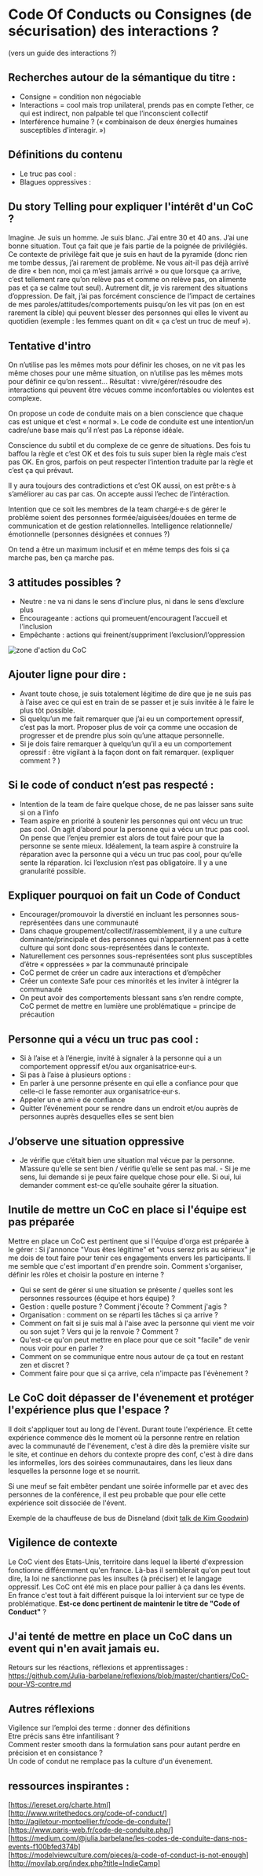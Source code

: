 # Code Of Conducts ou Consignes (de sécurisation) des interactions ?
(vers un guide des interactions ?)

## Recherches autour de la sémantique du titre : 
- Consigne = condition non négociable
- Interactions = cool mais trop unilateral, prends pas en compte l’ether, ce qui est indirect, non palpable tel que l’inconscient collectif
- Interférence humaine ? (« combinaison de deux énergies humaines susceptibles d'interagir. »)

## Définitions du contenu
- Le truc pas cool : 
- Blagues oppressives : 	

## Du story Telling pour expliquer l'intérêt d'un CoC ?
Imagine. Je suis un homme. Je suis blanc. J’ai entre 30 et 40 ans. J’ai une bonne situation. Tout ça fait que je fais partie de la poignée de privilégiés. Ce contexte de privilège fait que je suis en haut de la pyramide (donc rien me tombe dessus, j’ai rarement de problème. Ne vous ait-il pas déjà arrivé de dire « ben non, moi ça m’est jamais arrivé » ou que lorsque ça arrive, c’est tellement rare qu’on relève pas et comme on relève pas, on alimente pas et ça se calme tout seul). Autrement dit, je vis rarement des situations d’oppression. De fait, j’ai pas forcément conscience de l’impact de certaines de mes paroles/attitudes/comportements puisqu’on les vit pas (on en est rarement la cible) qui peuvent blesser des personnes qui elles le vivent au quotidien (exemple : les femmes quant on dit « ça c’est un truc de meuf »).  
 

## Tentative d'intro 
On n’utilise pas les mêmes mots pour définir les choses, on ne vit pas les même choses pour une même situation, on n’utilise pas les mêmes mots pour définir ce qu’on ressent… Résultat : vivre/gérer/résoudre des interactions qui peuvent être vécues comme inconfortables ou violentes est complexe.   

On propose un code de conduite mais on a bien conscience que chaque cas est unique et c’est « normal ». Le code de conduite est une intention/un cadre/une base mais qu’il n’est pas La réponse idéale.   

Conscience du subtil et du complexe de ce genre de situations. Des fois tu baffou la règle et c’est OK et des fois tu suis super bien la règle mais c’est pas OK. En gros, parfois on peut respecter l’intention traduite par la règle et c’est ça qui prévaut.  


Il y aura toujours des contradictions et c’est OK aussi, on est prêt·e·s à s’améliorer au cas par cas. On accepte aussi l’echec de l’intéraction.  

Intention que ce soit les membres de la team chargé·e·s de gérer le problème soient des personnes formée/aiguisées/douées en terme de communication et de gestion relationnelles. Intelligence relationnelle/émotionnelle (personnes désignées et connues ?)  

On tend a être un maximum inclusif et en même temps des fois si ça marche pas, ben ça marche pas.   

## 3 attitudes possibles ?
- Neutre : ne va ni dans le sens d’inclure plus, ni dans le sens d’exclure plus 
- Encourageante : actions qui promeuent/encouragent l’accueil et l’inclusion
- Empêchante : actions qui freinent/suppriment l’exclusion/l’oppression

![zone d'action du CoC](https://github.com/Julia-barbelane/reflexions/blob/master/chantiers/zone-d-action-du-coc.jpeg)

## Ajouter ligne pour dire :  
- Avant toute chose, je suis totalement légitime de dire que je ne suis pas à l’aise avec ce qui est en train de se passer et je suis invitée à le faire le plus tôt possible. 
- Si quelqu’un me fait remarquer que j’ai eu un comportement opressif, c’est pas la mort. Proposer plus de voir ça comme une occasion de progresser et de prendre plus soin qu’une attaque personnelle. 
- Si je dois faire remarquer à quelqu’un qu’il a eu un comportement opressif : être vigilant à la façon dont on fait remarquer. (expliquer comment ? )

## Si le code of conduct n’est pas respecté :
- Intention de la team de faire quelque chose, de ne pas laisser sans suite si on a l’info
- Team aspire en priorité à soutenir les personnes qui ont vécu un truc pas cool.  On agit d’abord pour la personne qui a vécu un truc pas cool. On pense que l’enjeu premier est alors de tout faire pour que la personne se sente mieux.  Idéalement, la team aspire à  construire la réparation avec la personne qui a vécu un truc pas cool, pour qu’elle sente la réparation. Ici l’exclusion n’est pas obligatoire. Il y a une granularité possible.

## Expliquer pourquoi on fait un Code of Conduct
- Encourager/promouvoir la diverstié en incluant les personnes sous-représentées dans une communauté
- Dans chaque groupement/collectif/rassemblement, il y a une culture dominante/principale et des personnes qui n’appartiennent pas à cette culture qui sont donc sous-représentées dans le contexte.
- Naturellement ces personnes sous-représentées sont plus susceptibles d’être « oppressées » par la communauté principale
- CoC permet de créer un cadre aux interactions et d’empêcher
- Créer un contexte Safe pour ces minorités et les inviter à intégrer la communauté
- On peut avoir des comportements blessant sans s’en rendre compte, CoC permet de mettre en lumière une problématique = principe de précaution

## Personne qui a vécu un truc pas cool : 
- Si à l’aise et à l’énergie, invité à signaler à la personne qui a un comportement oppressif et/ou aux organisatrice·eur·s.
- Si pas à l’aise à plusieurs options : 
- En parler à une personne présente en qui elle a confiance pour que celle-ci le fasse remonter aux organisatrice·eur·s.
- Appeler un·e ami·e de confiance 
- Quitter l’événement pour se rendre dans un endroit et/ou auprès de personnes auprès desquelles elles se sent bien

## J’observe une situation oppressive
- Je vérifie que c’était bien une situation mal vécue par la personne. M’assure qu’elle se sent bien / vérifie qu’elle se sent pas mal. - Si je me sens, lui demande si je peux faire quelque chose pour elle. Si oui, lui demander comment est-ce qu’elle souhaite gérer la situation. 

## Inutile de mettre un CoC en place si l'équipe est pas préparée
Mettre en place un CoC est pertinent que si l'équipe d'orga est préparée à le gérer : 
Si j'annonce "Vous êtes légitime" et "vous serez pris au sérieux" je me dois de tout faire pour tenir ces engagements envers les participants. Il me semble que c'est important d'en prendre soin. Comment s'organiser, définir les rôles et choisir la posture en interne ? 
- Qui se sent de gérer si une situation se présente / quelles sont les personnes ressources (équipe et hors équipe) ?
- Gestion : quelle posture ? Comment j'écoute ? Comment j'agis ?
- Organisation : comment on se réparti les tâches si ça arrive ?
- Comment on fait si je suis mal à l'aise avec la personne qui vient me voir ou son sujet ? Vers qui je la renvoie ? Comment ?
- Qu'est-ce qu'on peut mettre en place pour que ce soit "facile" de venir nous voir pour en parler ?
- Comment on se communique entre nous autour de ça tout en restant zen et discret ?
- Comment faire pour que si ça arrive, cela n'impacte pas l'évènement ?

## Le CoC doit dépasser de l'évenement et protéger l'expérience plus que l'espace ?
Il doit s'appliquer tout au long de l'évent. Durant toute l'expérience. Et cette expérience commence dès le moment où la personne rentre en relation avec la communauté de l'évenement, c'est à dire dès la première visite sur le site, et continue en dehors du contexte propre des conf, c'est à dire dans les informelles, lors des soirées communautaires, dans les lieux dans lesquelles la personne loge et se nourrit.

Si une meuf se fait embêter pendant une soirée informelle par et avec des personnes de la conférence, il est peu probable que pour elle cette expérience soit dissociée de l'évent. 

Exemple de la chauffeuse de bus de Disneland (dixit [talk de Kim Goodwin](https://vimeo.com/124397756))

## Vigilence de contexte 
Le CoC vient des Etats-Unis, territoire dans lequel la liberté d'expression fonctionne différemment qu'en france. Là-bas il semblerait qu'on peut tout dire, la loi ne sanctionne pas les insultes (à préciser) et le langage oppressif. Les CoC ont été mis en place pour pallier à ça dans les évents.   
En france c'est tout à fait différent puisque la loi intervient sur ce type de problématique. **Est-ce donc pertinent de maintenir le titre de "Code of Conduct"** ? 

## J'ai tenté de mettre en place un CoC dans un event qui n'en avait jamais eu. 
Retours sur les réactions, réflexions et apprentissages : https://github.com/Julia-barbelane/reflexions/blob/master/chantiers/CoC-pour-VS-contre.md

## Autres réflexions 
Vigilence sur l’emploi des terme : donner des définitions  
Etre précis sans être infantilisant ?  
Comment rester smooth dans la formulation sans pour autant perdre en précision et en consistance ?   
Un code of condut ne remplace pas la culture d'un évenement.  


## ressources inspirantes : 
[https://lereset.org/charte.html]  
[http://www.writethedocs.org/code-of-conduct/]  
[http://agiletour-montpellier.fr/code-de-conduite/]  
[https://www.paris-web.fr/code-de-conduite.php/]  
[https://medium.com/@julia.barbelane/les-codes-de-conduite-dans-nos-events-f100bfed374b]  
[https://modelviewculture.com/pieces/a-code-of-conduct-is-not-enough]  
[http://movilab.org/index.php?title=IndieCamp]  



